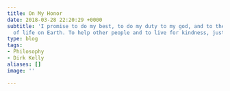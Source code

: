 ```yaml
---
title: On My Honor
date: 2018-03-28 22:20:29 +0000
subtitle: 'I promise to do my best, to do my duty to my god, and to the preservation
  of life on Earth. To help other people and to live for kindness, justice, and equality. '
type: blog
tags:
- Philosophy
- Dirk Kelly
aliases: []
image: ''

---
```

